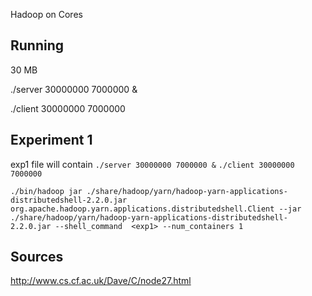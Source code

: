 Hadoop on Cores


## Running

30 MB

./server 30000000 7000000 &

./client 30000000 7000000

## Experiment 1
exp1 file will contain
`./server 30000000 7000000 &`
`./client 30000000 7000000`


`./bin/hadoop jar ./share/hadoop/yarn/hadoop-yarn-applications-distributedshell-2.2.0.jar org.apache.hadoop.yarn.applications.distributedshell.Client --jar ./share/hadoop/yarn/hadoop-yarn-applications-distributedshell-2.2.0.jar --shell_command  <exp1> --num_containers 1`

## Sources
http://www.cs.cf.ac.uk/Dave/C/node27.html

